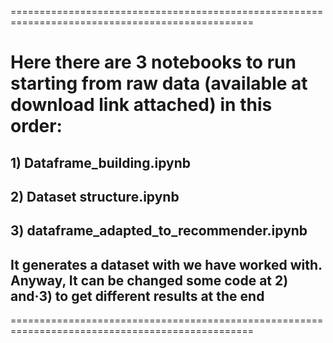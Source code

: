 ================================================================================================
# Here there are 3 notebooks to run starting from raw data (available at download link attached) in this order:
## 1) Dataframe_building.ipynb
## 2) Dataset structure.ipynb
## 3) dataframe_adapted_to_recommender.ipynb

## It generates a dataset with we have worked with. Anyway, It can be changed some code at 2) and·3) to get different results at the end
================================================================================================
